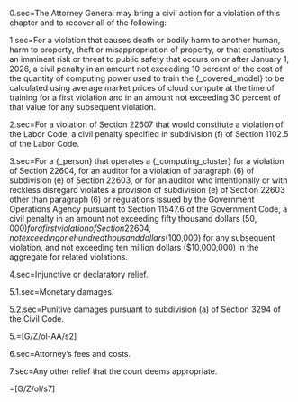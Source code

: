 0.sec=The Attorney General may bring a civil action for a violation of this chapter and to recover all of the following:

1.sec=For a violation that causes death or bodily harm to another human, harm to property, theft or misappropriation of property, or that constitutes an imminent risk or threat to public safety that occurs on or after January 1, 2026, a civil penalty in an amount not exceeding 10 percent of the cost of the quantity of computing power used to train the {_covered_model} to be calculated using average market prices of cloud compute at the time of training for a first violation and in an amount not exceeding 30 percent of that value for any subsequent violation.

2.sec=For a violation of Section 22607 that would constitute a violation of the Labor Code, a civil penalty specified in subdivision (f) of Section 1102.5 of the Labor Code.

3.sec=For a {_person} that operates a {_computing_cluster} for a violation of Section 22604, for an auditor for a violation of paragraph (6) of subdivision (e) of Section 22603, or for an auditor who intentionally or with reckless disregard violates a provision of subdivision (e) of Section 22603 other than paragraph (6) or regulations issued by the Government Operations Agency pursuant to Section 11547.6 of the Government Code, a civil penalty in an amount not exceeding fifty thousand dollars ($50,000) for a first violation of Section 22604, not exceeding one hundred thousand dollars ($100,000) for any subsequent violation, and not exceeding ten million dollars ($10,000,000) in the aggregate for related violations.

4.sec=Injunctive or declaratory relief.

5.1.sec=Monetary damages.

5.2.sec=Punitive damages pursuant to subdivision (a) of Section 3294 of the Civil Code.

5.=[G/Z/ol-AA/s2]

6.sec=Attorney’s fees and costs.

7.sec=Any other relief that the court deems appropriate.

=[G/Z/ol/s7]
